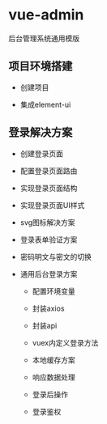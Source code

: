 # vue-admin
后台管理系统通用模版

## 项目环境搭建

- 创建项目

- 集成element-ui

## 登录解决方案

- 创建登录页面

- 配置登录页面路由

- 实现登录页面结构

- 实现登录页面UI样式

- svg图标解决方案

- 登录表单验证方案

- 密码明文与密文的切换

- 通用后台登录方案

    - 配置环境变量

    - 封装axios

    - 封装api

    - vuex内定义登录方法

    - 本地缓存方案

    - 响应数据处理

    - 登录后操作

    - 登录鉴权


